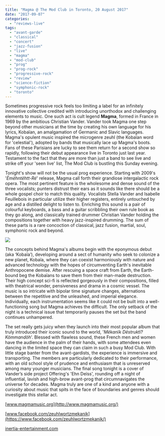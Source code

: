 ```yaml
---
title: "Magma @ The Mod Club in Toronto, 20 August 2017"
date: "2017-09-07"
categories: 
  - "reviews-live"
tags: 
  - "avant-garde"
  - "classical"
  - "concert"
  - "jazz-fusion"
  - "live"
  - "magma"
  - "mod-club"
  - "prog"
  - "prog-rock"
  - "progressive-rock"
  - "review"
  - "science-fiction"
  - "symphonic-rock"
  - "toronto"
---
```


Sometimes progressive rock feels too limiting a label for an infinitely innovative collective credited with introducing unorthodox and challenging elements to music. One such act is cult legend **Magma**, formed in France in 1969 by the ambitious Christian Vander. Vander took Magma one step beyond other musicians at the time by creating his own language for his lyrics, Kobaïan, an amalgamation of Germanic and Slavic languages. Magma's opulent music inspired the microgenre zeuhl (the Kobaïan word for 'celestial'), adopted by bands that musically lace up Magma's boots. Fans of these Parisians are lucky to see them return for a second show so rapidly, following their debut appearance live in Toronto just last year. Testament to the fact that they are more than just a band to see live and strike off your 'seen live' list, The Mod Club is bustling this Sunday evening.

Tonight's show will not be the usual prog experience. Starting with 2009's '_Ëmëhntëhtt-Ré_' release, Magma call forth their grandiose intergalactic rock opera. The most pertinent feature is the wholesome and dense sound of the three vocalists; punters distrust their ears as it sounds like there should be a whole gospel choir to match this quality. Vocalists Stella Vander and Isabelle Feuillebois in particular utilize their higher registers, entirely untouched by age and a distilled delight to listen to. Enriching this sound is a pair of colourful keyboards, a bass and a guitar scribbling their own rule book as they go along, and classically trained drummer Christian Vander holding the compositions together with heavy jazz-inspired drumming. The sum of these parts is a rare concoction of classical, jazz fusion, martial, soul, symphonic rock and beyond.

![](https://hellbound.ca/wp-content/uploads/2017/09/magma-band-logo.jpg)

The concepts behind Magma's albums begin with the eponymous debut (aka ‘Kobaïa’), developing around a sect of humanity who seek to colonize a new planet, Kobaïa, where they can coexist harmoniously with nature and advanced technology with the hopes of circumventing Earth's inevitable Anthropocene demise. After rescuing a space craft from Earth, the Earth-bound beg the Kobaïans to save them from their man-made destruction. Their high concept sci-fi is reflected gorgeously in their compositions, filled with theatrical wonder, pensiveness and drama in a cosmic vessel. The music is so intricate with bipolar time signature changes, alternations between the repetitive and the unleashed, and imperial elegance. Individually, each instrumentation seems like it could not be built into a well-functioning song but Magma achieves the difficult. The only setback of the night is a technical issue that temporarily pauses the set but the band continues unhampered.

The set really gets juicy when they launch into their most popular album that truly introduced their iconic sound to the world, '_Mëkanïk Dëstruktï? Kömmandöh_'. Blessed with flawless sound, these French men and women have the audience in the palm of their hands, with some attendees even dancing in the limited space they can claim in such a busy Mod Club. With little stage banter from the avant-gardists, the experience is immersive and transporting. The members are particularly dedicated to their performance, with an old school style of prudence and enthusiasm that is unreserved among many younger musicians. The final song tonight is a cover of Vander’s side project Offering's 'Ehn Deïss', rounding off a night of influential, lavish and high-brow avant-prog that circumnavigates the universe for decades. Magma truly are one of a kind and anyone with a curiosity about music that spits in the face of boundaries and genres should investigate this stellar act.

[www.magmamusic.org](http://www.magmamusic.org/)

[www.facebook.com/zeuhlwortzmekanik](https://www.facebook.com/zeuhlwortzmekanik/)

[inertia-entertainment.com](http://inertia-entertainment.com/)
